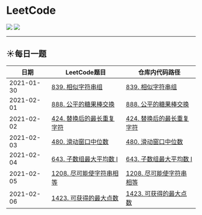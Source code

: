 # LeetCode

![](https://img.shields.io/badge/language-java-green)
![](https://img.shields.io/badge/language-golang-blue)

---

## :sunny:每日一题

| 日期 | LeetCode题目 | 仓库内代码路径 |
| --- | --- | --- |
| 2021-01-30 | [839. 相似字符串组](https://leetcode-cn.com/problems/similar-string-groups/) | [839. 相似字符串组](https://github.com/lxy1152/LeetCode/blob/java/src/main/java/xyz/lixiangyu/algorithm/common/SolutionQ839.java) |
| 2021-02-01 | [888. 公平的糖果棒交换](https://leetcode-cn.com/problems/fair-candy-swap/submissions/) | [888. 公平的糖果棒交换](https://github.com/lxy1152/LeetCode/blob/java/src/main/java/xyz/lixiangyu/algorithm/common/SolutionQ888.java) |
| 2021-02-02 | [424. 替换后的最长重复字符](https://leetcode-cn.com/problems/longest-repeating-character-replacement/) | [424. 替换后的最长重复字符](https://github.com/lxy1152/LeetCode/blob/java/src/main/java/xyz/lixiangyu/algorithm/common/SolutionQ424.java) |
| 2021-02-03 | [480. 滑动窗口中位数](https://leetcode-cn.com/problems/sliding-window-median/) | [480. 滑动窗口中位数](https://github.com/lxy1152/LeetCode/blob/java/src/main/java/xyz/lixiangyu/algorithm/common/SolutionQ480.java) |
| 2021-02-04 | [643. 子数组最大平均数 I](https://leetcode-cn.com/problems/maximum-average-subarray-i) | [643. 子数组最大平均数 I](https://github.com/lxy1152/LeetCode/blob/java/src/main/java/xyz/lixiangyu/algorithm/common/SolutionQ643.java) |
| 2021-02-05 | [1208. 尽可能使字符串相等](https://leetcode-cn.com/problems/get-equal-substrings-within-budget/) | [1208. 尽可能使字符串相等](https://github.com/lxy1152/LeetCode/blob/java/src/main/java/xyz/lixiangyu/algorithm/common/SolutionQ1208.java) |
| 2021-02-06 | [1423. 可获得的最大点数](https://leetcode-cn.com/problems/maximum-points-you-can-obtain-from-cards/) | [1423. 可获得的最大点数](https://github.com/lxy1152/LeetCode/blob/java/src/main/java/xyz/lixiangyu/algorithm/common/SolutionQ1423.java) |
